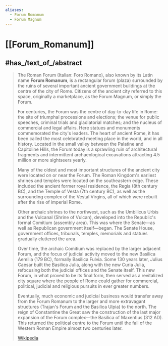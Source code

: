 ```yaml
---
aliases:
  - Forum Romanum
  - Forum Magnum
---
```


# [[Forum_Romanum]] 

## #has_/text_of_/abstract 

> The Roman Forum (Italian: Foro Romano), also known by its Latin name **Forum Romanum**, 
> is a rectangular forum (plaza) surrounded by 
> the ruins of several important ancient government buildings at the centre of the city of Rome. 
> Citizens of the ancient city referred to this space, originally a marketplace, 
> as the Forum Magnum, or simply the Forum.
>
> For centuries, the Forum was the centre of day-to-day life in Rome: 
> the site of triumphal processions and elections; the venue for public speeches, criminal trials and gladiatorial matches; and the nucleus of commercial and legal affairs. Here statues and monuments commemorated the city's leaders. The heart of ancient Rome, it has been called the most celebrated meeting place in the world, and in all history. Located in the small valley between the Palatine and Capitoline Hills, the Forum today is a sprawling ruin of architectural fragments and intermittent archaeological excavations attracting 4.5 million or more sightseers yearly.
>
> Many of the oldest and most important structures of the ancient city were located on or near the Forum. The Roman Kingdom's earliest shrines and temples were located on the southeastern edge. These included the ancient former royal residence, the Regia (8th century BC), and the Temple of Vesta (7th century BC), as well as the surrounding complex of the Vestal Virgins, all of which were rebuilt after the rise of imperial Rome.
>
> Other archaic shrines to the northwest, such as the Umbilicus Urbis and the Vulcanal (Shrine of Vulcan), developed into the Republic's formal Comitium (assembly area). This was where the Senate—as well as Republican government itself—began. The Senate House, government offices, tribunals, temples, memorials and statues gradually cluttered the area.
>
> Over time, the archaic Comitium was replaced by the larger adjacent Forum, and the focus of judicial activity moved to the new Basilica Aemilia (179 BC), formally Basilica Fulvia. Some 130 years later, Julius Caesar built the Basilica Julia, along with the new Curia Julia, refocusing both the judicial offices and the Senate itself. This new Forum, in what proved to be its final form, then served as a revitalized city square where the people of Rome could gather for commercial, political, judicial and religious pursuits in ever greater numbers.
>
> Eventually, much economic and judicial business would transfer away from the Forum Romanum to the larger and more extravagant structures (Trajan's Forum and the Basilica Ulpia) to the north. The reign of Constantine the Great saw the construction of the last major expansion of the Forum complex—the Basilica of Maxentius (312 AD). This returned the political centre to the Forum until the fall of the Western Roman Empire almost two centuries later.
>
> [Wikipedia](https://en.wikipedia.org/wiki/Roman%20Forum) 

